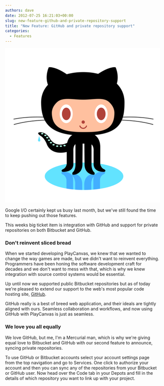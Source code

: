 ```yaml
---
authors: dave
date: 2012-07-25 16:21:03+00:00
slug: new-feature-github-and-private-repository-support
title: "New Feature: GitHub and private repository support"
categories:
  - Features
---
```


![GitHub Octocat](https://github.com/github/media/raw/master/octocats/octocat.png)

Google I/O certainly kept us busy last month, but we've still found the time to keep pushing out those features.

This weeks big ticket item is integration with GitHub and support for private repositories on both Bitbucket and GitHub.

### Don't reinvent sliced bread

When we started developing PlayCanvas, we knew that we wanted to change the way games are made, but we didn't want to reinvent everything. Programmers have been honing the software development craft for decades and we don't want to mess with that, which is why we knew integration with source control systems would be essential.

Up until now we supported public Bitbucket repositories but as of today we're pleased to extend our support to the web's most popular code hosting site, [GitHub](https://github.com).

GitHub really is a best of breed web application, and their ideals are tightly aligned with ours. Seamless collaboration and workflows, and now using GitHub with PlayCanvas is just as seamless.

### We love you all equally

We love GitHub, but me, I'm a Mercurial man, which is why we're giving equal love to Bitbucket and GitHub with our second feature to announce, syncing private repositories.

To use GitHub or Bitbucket accounts select your account settings page from the top navigation and go to Services. One click to authorize your account and then you can sync any of the repositories from your Bitbucket or GitHub user. Now head over the Code tab in your Depots and fill in the details of which repository you want to link up with your project.
